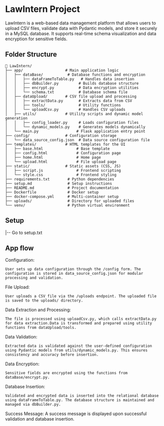 # LawIntern Project
    
LawIntern is a web-based data management platform that allows users to upload CSV files, validate data with Pydantic models, and store it securely in a MySQL database. It supports real-time schema visualization and data encryption for sensitive fields.

## Folder Structure
```
📂 LawIntern/
├── app/                   # Main application logic
│   ├── dataBase/           # Database functions and encryption
│   │   ├── dataFrameToTable.py   # Handles data insertion
│   │   ├── dbBuilder.py         # Builds database structure
│   │   ├── encrypt.py           # Data encryption utilities
│   │   └── schema.txt           # Database schema file
│   ├── dataUpload/        # CSV file upload and processing
│   │   ├── extractData.py       # Extracts data from CSV
│   │   ├── tools/               # Utility functions
│   │   └── uploadCsv.py         # Handles CSV uploads
│   ├── utils/             # Utility scripts and dynamic model generation
│   │   ├── config_loader.py     # Loads configuration files
│   │   └── dynamic_models.py    # Generates models dynamically
│   └── main.py                 # Flask application entry point
├── config/                # Configuration storage
│   └── data_source_config.json  # Data source configuration file
├── templates/             # HTML templates for the UI
│   ├── base.html               # Base template
│   ├── config.html             # Configuration page
│   ├── home.html               # Home page
│   └── upload.html             # File upload page
├── static/                # Static assets (CSS, JS)
│   ├── script.js               # Frontend scripting
│   └── style.css               # Frontend styling
├── requirements.txt        # Python dependencies
├── setup.md                # Setup instructions
├── README.md               # Project documentation
├── Dockerfile              # Docker setup
├── docker-compose.yml      # Multi-container setup
├── uploads/                # Directory for uploaded files
└── venv/                   # Python virtual environment
```

## Setup 
|-- Go to setup.txt

## App flow

Configuration:

    User sets up data configuration through the /config form. The configuration is stored in data_source_config.json for modular processing and validation.

File Upload:

    User uploads a CSV file via the /uploads endpoint. The uploaded file is saved to the uploads/ directory.

Data Extraction and Processing:

    The file is processed using uploadCsv.py, which calls extractData.py for data extraction.Data is transformed and prepared using utility functions from dataUpload/tools.

Data Validation:

    Extracted data is validated against the user-defined configuration using Pydantic models from utils/dynamic_models.py. This ensures consistency and accuracy before insertion.

Data Encryption:

    Sensitive fields are encrypted using the functions from dataBase/encrypt.py.

Database Insertion:

    Validated and encrypted data is inserted into the relational database using dataFrameToTable.py. The database structure is maintained and managed via dbBuilder.py.

Success Message:
    A success message is displayed upon successful validation and database insertion.
